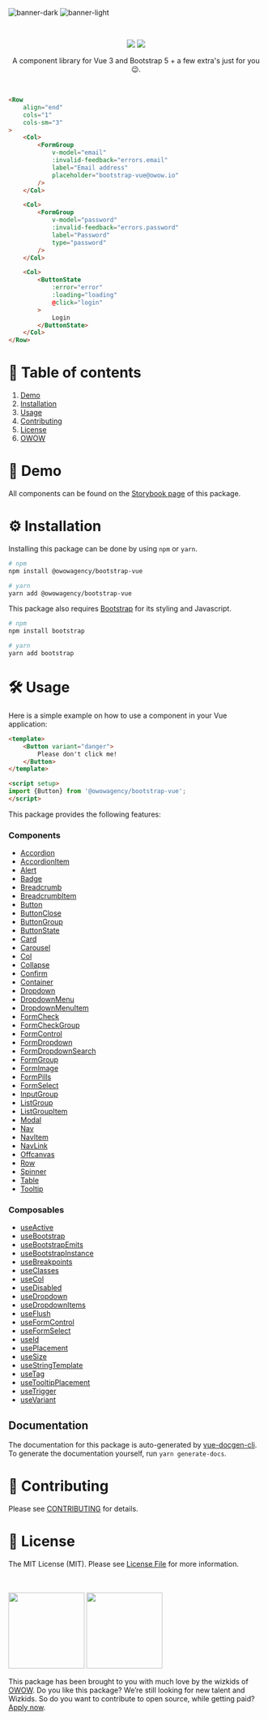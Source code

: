 ![banner-dark](https://user-images.githubusercontent.com/45201651/169008977-bb183203-dc58-44b8-ae79-aa2d2c97a8ce.svg#gh-dark-mode-only)
![banner-light](https://user-images.githubusercontent.com/45201651/169008981-ecd6889a-e444-49a6-8148-62d78ffbb5d4.svg#gh-light-mode-only)

<br>

<p align="center">
    <img src="https://img.shields.io/npm/v/@owowagency/bootstrap-vue">
    <img src="https://github.com/owowagency/bootstrap-vue/actions/workflows/test.yml/badge.svg">
</p>

<p align="center">
    A component library for Vue 3 and Bootstrap 5 + a few extra's just for you 😉.
</p>

<br>

```html
<Row
    align="end"
    cols="1"
    cols-sm="3"
>
    <Col>
        <FormGroup
            v-model="email"
            :invalid-feedback="errors.email"
            label="Email address"
            placeholder="bootstrap-vue@owow.io"
        />
    </Col>

    <Col>
        <FormGroup
            v-model="password"
            :invalid-feedback="errors.password"
            label="Password"
            type="password"
        />
    </Col>

    <Col>
        <ButtonState
            :error="error"
            :loading="loading"
            @click="login"
        >
            Login
        </ButtonState>
    </Col>
</Row>
```

# 📖 Table of contents

1. [Demo](#-demo)
1. [Installation](#%EF%B8%8F-installation)
1. [Usage](#-usage)
1. [Contributing](#-contributing)
1. [License](#-license)
1. [OWOW](#owow)

# 🚀 Demo

All components can be found on the [Storybook page](https://owowagency.github.io/bootstrap-vue) of this package.

# ⚙️ Installation

Installing this package can be done by using `npm` or `yarn`.

```bash
# npm
npm install @owowagency/bootstrap-vue

# yarn
yarn add @owowagency/bootstrap-vue
```

This package also requires [Bootstrap](https://getbootstrap.com/docs/5.2/getting-started/download/#package-managers) for its styling and Javascript.

```bash
# npm
npm install bootstrap

# yarn
yarn add bootstrap
```

# 🛠 Usage

Here is a simple example on how to use a component in your Vue application:

```html
<template>
    <Button variant="danger">
        Please don't click me!
    </Button>
</template>

<script setup>
import {Button} from '@owowagency/bootstrap-vue';
</script>
```

This package provides the following features:

### Components

- [Accordion](./src/components/Accordion)
- [AccordionItem](./src/components/AccordionItem)
- [Alert](./src/components/Alert)
- [Badge](./src/components/Badge)
- [Breadcrumb](./src/components/Breadcrumb)
- [BreadcrumbItem](./src/components/BreadcrumbItem)
- [Button](./src/components/Button)
- [ButtonClose](./src/components/ButtonClose)
- [ButtonGroup](./src/components/ButtonGroup)
- [ButtonState](./src/components/ButtonState)
- [Card](./src/components/Card)
- [Carousel](./src/components/Carousel)
- [Col](./src/components/Col)
- [Collapse](./src/components/Collapse)
- [Confirm](./src/components/Confirm)
- [Container](./src/components/Container)
- [Dropdown](./src/components/Dropdown)
- [DropdownMenu](./src/components/DropdownMenu)
- [DropdownMenuItem](./src/components/DropdownMenuItem)
- [FormCheck](./src/components/FormCheck)
- [FormCheckGroup](./src/components/FormCheckGroup)
- [FormControl](./src/components/FormControl)
- [FormDropdown](./src/components/FormDropdown)
- [FormDropdownSearch](./src/components/FormDropdownSearch)
- [FormGroup](./src/components/FormGroup)
- [FormImage](./src/components/FormImage)
- [FormPills](./src/components/FormPills)
- [FormSelect](./src/components/FormSelect)
- [InputGroup](./src/components/InputGroup)
- [ListGroup](./src/components/ListGroup)
- [ListGroupItem](./src/components/ListGroupItem)
- [Modal](./src/components/Modal)
- [Nav](./src/components/Nav)
- [NavItem](./src/components/NavItem)
- [NavLink](./src/components/NavLink)
- [Offcanvas](./src/components/Offcanvas)
- [Row](./src/components/Row)
- [Spinner](./src/components/Spinner)
- [Table](./src/components/Table)
- [Tooltip](./src/components/Tooltip)

### Composables

- [useActive](./src/composables/useActive)
- [useBootstrap](./src/composables/useBootstrap)
- [useBootstrapEmits](./src/composables/useBootstrapEmits)
- [useBootstrapInstance](./src/composables/useBootstrapInstance)
- [useBreakpoints](./src/composables/useBreakpoints)
- [useClasses](./src/composables/useClasses)
- [useCol](./src/composables/useCol)
- [useDisabled](./src/composables/useDisabled)
- [useDropdown](./src/composables/useDropdown)
- [useDropdownItems](./src/composables/useDropdownItems)
- [useFlush](./src/composables/useFlush)
- [useFormControl](./src/composables/useFormControl)
- [useFormSelect](./src/composables/useFormSelect)
- [useId](./src/composables/useId)
- [usePlacement](./src/composables/usePlacement)
- [useSize](./src/composables/useSize)
- [useStringTemplate](./src/composables/useStringTemplate)
- [useTag](./src/composables/useTag)
- [useTooltipPlacement](./src/composables/useTooltipPlacement)
- [useTrigger](./src/composables/useTrigger)
- [useVariant](./src/composables/useVariant)

## Documentation
The documentation for this package is auto-generated by [vue-docgen-cli](https://vue-styleguidist.github.io/docs/docgen-cli.html).
To generate the documentation yourself, run `yarn generate-docs`.

# 🫶 Contributing

Please see [CONTRIBUTING](./CONTRIBUTING.md) for details.

# 📜 License

The MIT License (MIT). Please see [License File](./LICENSE) for more information.

<br>
<br>

<img id="owow" src="https://user-images.githubusercontent.com/45201651/176249441-e83226be-7281-4ddb-ad4a-9100f8862d4e.svg#gh-light-mode-only" width="150">
<img id="owow" src="https://user-images.githubusercontent.com/45201651/176249444-ceede6f9-3c2e-481d-87c3-3a72ca497e65.svg#gh-dark-mode-only" width="150">

This package has been brought to you with much love by the wizkids of [OWOW](https://owow.io/). Do you like this package? We’re still looking for new talent and Wizkids. So do you want to contribute to open source, while getting paid? [Apply now](https://owow.io/careers).
